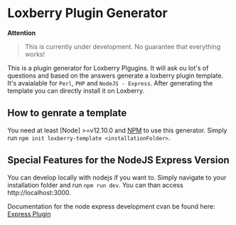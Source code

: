 # Loxberry Plugin Generator

**Attention**

> This is currently under development. No guarantee that everything works!

This is a plugin generator for Loxberry Plgugins. It will ask ou lot's of questions and based on the answers generate a loxberry plugin template.
It's avaialable for `Perl`, `PHP` and `NodeJS - Express`. After generating the template you can directly install it on Loxberry.

## How to genrate a template

You need at least [Node] >=v12.10.0 and [NPM] to use this generator.
Simply run `npm init loxberry-template <installationFolder>`.

## Special Features for the NodeJS Express Version

You can develop locally with nodejs if you want to. Simply navigate to your installation folder and run `npm run dev`.
You can than access http://localhost:3000.

Documentation for the node express development cvan be found here: [Express Plugin]

[nodejs]: https://nodejs.dev/
[npm]: https://www.npmjs.com/
[express plugin]: https://github.com/LoxYourLife/loxberry-express
